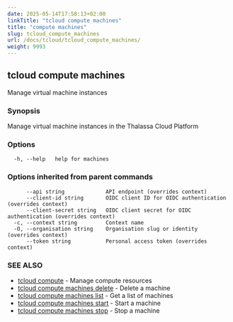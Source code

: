 ```yaml
---
date: 2025-05-14T17:58:13+02:00
linkTitle: "tcloud compute machines"
title: "compute machines"
slug: tcloud_compute_machines
url: /docs/tcloud/tcloud_compute_machines/
weight: 9993
---
```

## tcloud compute machines

Manage virtual machine instances

### Synopsis

Manage virtual machine instances in the Thalassa Cloud Platform

### Options

```
  -h, --help   help for machines
```

### Options inherited from parent commands

```
      --api string             API endpoint (overrides context)
      --client-id string       OIDC client ID for OIDC authentication (overrides context)
      --client-secret string   OIDC client secret for OIDC authentication (overrides context)
  -c, --context string         Context name
  -O, --organisation string    Organisation slug or identity (overrides context)
      --token string           Personal access token (overrides context)
```

### SEE ALSO

* [tcloud compute](/docs/tcloud/tcloud_compute/)	 - Manage compute resources
* [tcloud compute machines delete](/docs/tcloud/tcloud_compute_machines_delete/)	 - Delete a machine
* [tcloud compute machines list](/docs/tcloud/tcloud_compute_machines_list/)	 - Get a list of machines
* [tcloud compute machines start](/docs/tcloud/tcloud_compute_machines_start/)	 - Start a machine
* [tcloud compute machines stop](/docs/tcloud/tcloud_compute_machines_stop/)	 - Stop a machine

